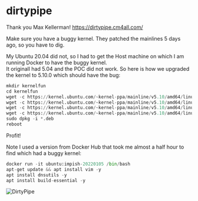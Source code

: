 # dirtypipe

Thank you Max Kellerman!  https://dirtypipe.cm4all.com/  

Make sure you have a buggy kernel.  They patched the mainlines 5 days ago, so you have to dig.  

My Ubuntu 20.04 did not, so I had to get the Host machine on which I am running Docker to have the buggy kernel.  
It originall had 5.04 and the POC did not work. So here is how we upgraded the kernel to 5.10.0 which should have the bug:  

```py
mkdir kernelfun  
cd kernelfun  
wget -c https://kernel.ubuntu.com/~kernel-ppa/mainline/v5.10/amd64/linux-headers-5.10.0-051000_5.10.0-051000.202012132330_all.deb  
wget -c https://kernel.ubuntu.com/~kernel-ppa/mainline/v5.10/amd64/linux-headers-5.10.0-051000-generic_5.10.0-051000.202012132330_amd64.deb  
wget -c https://kernel.ubuntu.com/~kernel-ppa/mainline/v5.10/amd64/linux-image-unsigned-5.10.0-051000-generic_5.10.0-051000.202012132330_amd64.deb  
wget -c https://kernel.ubuntu.com/~kernel-ppa/mainline/v5.10/amd64/linux-modules-5.10.0-051000-generic_5.10.0-051000.202012132330_amd64.deb  
sudo dpkg -i *.deb  
reboot  
```

Profit!  

Note I used a version from Docker Hub that took me almost a half hour to find which had a buggy kernel:  

```py
docker run -it ubuntu:impish-20220105 /bin/bash  
apt-get update && apt install vim -y  
apt install dnsutils -y
apt install build-essential -y
```

![DirtyPipe](https://user-images.githubusercontent.com/4404271/157334089-2122780b-b5c4-4f98-bd5c-bd93b7ce5155.gif)
